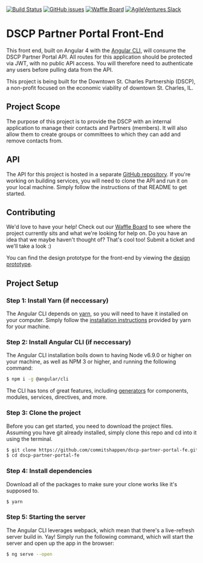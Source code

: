 [![Build Status](https://semaphoreci.com/api/v1/commitshappen/dscp-partner-portal-fe/branches/master/shields_badge.svg)](https://semaphoreci.com/commitshappen/dscp-partner-portal-fe) [![GitHub issues](https://img.shields.io/github/issues/commitshappen/DSCP-Partner-Portal-FE.svg)](https://github.com/commitshappen/DSCP-Partner-Portal-FE/issues) [![Waffle Board](https://img.shields.io/badge/waffle.io-Board-b3d4fc.svg)](https://waffle.io/commitshappen/DSCP-Partner-Portal-FE) [![AgileVentures Slack](https://img.shields.io/badge/AgileVentures-%23downtownstcharles-orange.svg)](https://www.agileventures.org/projects/dscp-partner-portal)

# DSCP Partner Portal Front-End
This front end, built on Angular 4 with the [Angular CLI](https://github.com/angular/angular-cli), will consume the DSCP Partner Portal API. All routes for this application should be protected via JWT, with no public API access. You will therefore need to authenticate any users before pulling data from the API.

This project is being built for the Downtown St. Charles Partnership (DSCP), a non-profit focused on the economic viability of downtown St. Charles, IL.

## Project Scope
The purpose of this project is to provide the DSCP with an internal application to manage their contacts and Partners (members). It will also allow them to create groups or committees to which they can add and remove contacts from.

## API
The API for this project is hosted in a separate [GitHub repository](https://github.com/commitshappen/DSCP-Partner-Portal-API). If you're working on building services, you will need to clone the API and run it on your local machine. Simply follow the instructions of that README to get started.

## Contributing
We'd love to have your help! Check out our [Waffle Board](https://waffle.io/commitshappen/DSCP-Partner-Portal-FE) to see where the project currently sits and what we're looking for help on. Do you have an idea that we maybe haven't thought of? That's cool too! Submit a ticket and we'll take a look :)

You can find the design prototype for the front-end by viewing the [design prototype](https://xd.adobe.com/view/287c1243-35f0-49f2-be73-94331ea84aae).

## Project Setup
### Step 1: Install Yarn (if neccessary)
The Angular CLI depends on [yarn](https://yarnpkg.com/en/), so you will need to have it installed on your computer. Simply follow the [installation instructions](https://yarnpkg.com/en/docs/install) provided by yarn for your machine. 

### Step 2: Install Angular CLI (if neccessary)
The Angular CLI installation boils down to having Node v6.9.0 or higher on your machine, as well as NPM 3 or higher, and running the following command:
```bash
$ npm i -g @angular/cli
```

The CLI has tons of great features, including [generators](https://github.com/angular/angular-cli#generating-components-directives-pipes-and-services) for components, modules, services, directives, and more. 

### Step 3: Clone the project
Before you can get started, you need to download the project files. Assuming you have git already installed, simply clone this repo and cd into it using the terminal.
```bash
$ git clone https://github.com/commitshappen/dscp-partner-portal-fe.git
$ cd dscp-partner-portal-fe
```

### Step 4: Install dependencies
Download all of the packages to make sure your clone works like it's supposed to.
```bash
$ yarn
```

### Step 5: Starting the server
The Angular CLI leverages webpack, which mean that there's a live-refresh server build in. Yay! Simply run the following command, which will start the server and open up the app in the browser:
```bash
$ ng serve --open
```
